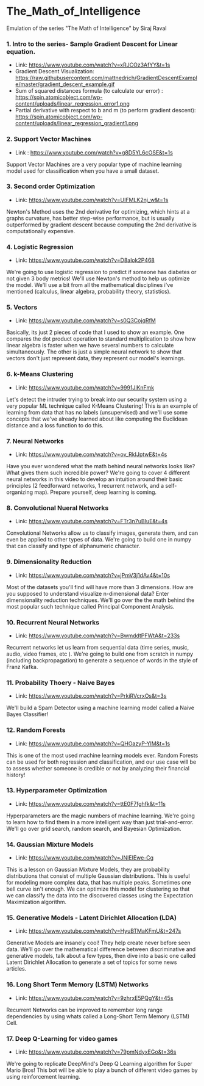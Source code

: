 # The_Math_of_Intelligence
Emulation of the series "The Math of Intelligence" by Siraj Raval


### 1. Intro to the series- Sample Gradient Descent for Linear equation.
* Link: https://www.youtube.com/watch?v=xRJCOz3AfYY&t=1s
* Gradient Descent Visualization: https://raw.githubusercontent.com/mattnedrich/GradientDescentExample/master/gradient_descent_example.gif
* Sum of squared distances formula (to calculate our error) : https://spin.atomicobject.com/wp-content/uploads/linear_regression_error1.png
* Partial derivative with respect to b and m (to perform gradient descent): https://spin.atomicobject.com/wp-content/uploads/linear_regression_gradient1.png



### 2. Support Vector Machines
* Link : https://www.youtube.com/watch?v=g8D5YL6cOSE&t=1s

Support Vector Machines are a very popular type of machine learning model used for classification when you have a small dataset.


### 3. Second order Optimization
* Link: https://www.youtube.com/watch?v=UIFMLK2nj_w&t=1s

Newton's Method uses the 2nd derivative for optimizing, which hints at a graphs curvature, has better step-wise performance, but is usually outperformed by gradient descent because computing the 2nd derivative is computationally expensive.


### 4. Logistic Regression
* Link: https://www.youtube.com/watch?v=D8alok2P468

We're going to use logistic regression to predict if someone has diabetes or not given 3 body metrics! We'll use Newton's method to help us optimize the model. We'll use a bit from all the mathematical disciplines i've mentioned (calculus, linear algebra, probability theory, statistics). 


### 5. Vectors
* Link: https://www.youtube.com/watch?v=s0Q3CojqRfM

Basically, its just 2 pieces of code that I used to show an example. One compares the dot product operation to standard multiplication to show how linear algebra is faster when we have several numbers to calculate simultaneously. The other is just a simple neural network to show that vectors don't just represent data, they represent our model's learnings.


### 6. k-Means Clustering
* Link: https://www.youtube.com/watch?v=9991JlKnFmk

Let's detect the intruder trying to break into our security system using a very popular ML technique called K-Means Clustering! This is an example of learning from data that has no labels (unsupervised) and we'll use some concepts that we've already learned about like computing the Euclidean distance and a loss function to do this. 


### 7. Neural Networks
* Link: https://www.youtube.com/watch?v=ov_RkIJptwE&t=4s

Have you ever wondered what the math behind neural networks looks like? What gives them such incredible power? We're going to cover 4 different neural networks in this video to develop an intuition around their basic principles (2 feedforward networks, 1 recurrent network, and a self-organizing map). Prepare yourself, deep learning is coming.


### 8. Convolutional Nueral Networks
* Link: https://www.youtube.com/watch?v=FTr3n7uBIuE&t=4s

Convolutional Networks allow us to classify images, generate them, and can even be applied to other types of data. We're going to build one in numpy that can classify and type of alphanumeric character.

### 9. Dimensionality Reduction
* Link: https://www.youtube.com/watch?v=jPmV3j1dAv4&t=10s

Most of the datasets you'll find will have more than 3 dimensions. How are you supposed to understand visualize n-dimensional data? Enter dimensionality reduction techniques. We'll go over the the math behind the most popular such technique called Principal Component Analysis.


### 10. Recurrent Neural Networks
* Link: https://www.youtube.com/watch?v=BwmddtPFWtA&t=233s

Recurrent networks let us learn from sequential data (time series, music, audio, video frames, etc ). We're going to build one from scratch in numpy (including backpropagation) to generate a sequence of words in the style of Franz Kafka. 


### 11. Probability Thoery - Naive Bayes
* Link: https://www.youtube.com/watch?v=PrkiRVcrxOs&t=3s

We'll build a Spam Detector using a machine learning model called a Naive Bayes Classifier!


### 12. Random Forests
* Link: https://www.youtube.com/watch?v=QHOazyP-YlM&t=1s

This is one of the most used machine learning models ever. Random Forests can be used for both regression and classification, and our use case will be to assess whether someone is credible or not by analyzing their financial history!


### 13. Hyperparameter Optimization
* Link: https://www.youtube.com/watch?v=ttE0F7fghfk&t=11s

Hyperparameters are the magic numbers of machine learning. We're going to learn how to find them in a more intelligent way than just trial-and-error. We'll go over grid search, random search, and Bayesian Optimization.


### 14. Gaussian Mixture Models
* Link: https://www.youtube.com/watch?v=JNlEIEwe-Cg

This is a lesson on Gaussian Mixture Models, they are probability distributions that consist of multiple Gaussian distributions. This is useful for modeling more complex data, that has multiple peaks. Sometimes one bell curve isn't enough. We can optimize this model for clustering so that we can classify the data into the discovered classes using the Expectation Maximization algorithm.


### 15. Generative Models - Latent Dirichlet Allocation (LDA)
* Link: https://www.youtube.com/watch?v=HyuBTMaKFmU&t=247s

Generative Models are insanely cool! They help create never before seen data. We'll go over the mathematical difference between discriminative and generative models, talk about a few types, then dive into a basic one called Latent Dirichlet Allocation to generate a set of topics for some news articles. 


### 16. Long Short Term Memory (LSTM) Networks
* Link: https://www.youtube.com/watch?v=9zhrxE5PQgY&t=45s

Recurrent Networks can be improved to remember long range dependencies by using whats called a Long-Short Term Memory (LSTM) Cell. 


### 17. Deep Q-Learning for video games
* Link: https://www.youtube.com/watch?v=79pmNdyxEGo&t=36s

We're going to replicate DeepMind's Deep Q Learning algorithm for Super Mario Bros! This bot will be able to play a bunch of different video games by using reinforcement learning.
